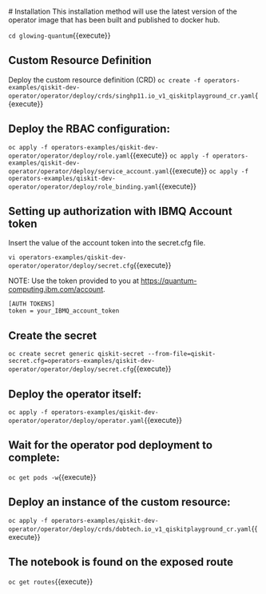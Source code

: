 <br>
# Installation
This installation method will use the latest version of the operator image that has been built and published to docker hub.

``cd glowing-quantum``{{execute}}

## Custom Resource Definition
Deploy the custom resource definition (CRD)
``oc create -f operators-examples/qiskit-dev-operator/operator/deploy/crds/singhp11.io_v1_qiskitplayground_cr.yaml``{{execute}}

## Deploy the RBAC configuration:
``oc apply -f operators-examples/qiskit-dev-operator/operator/deploy/role.yaml``{{execute}}
``oc apply -f operators-examples/qiskit-dev-operator/operator/deploy/service_account.yaml``{{execute}}
``oc apply -f operators-examples/qiskit-dev-operator/operator/deploy/role_binding.yaml``{{execute}}

## Setting up authorization with IBMQ Account token
 
Insert the value of the account token into the secret.cfg file.

``vi operators-examples/qiskit-dev-operator/operator/deploy/secret.cfg``{{execute}}

NOTE: Use the token provided to you at https://quantum-computing.ibm.com/account.

```
[AUTH TOKENS]
token = your_IBMQ_account_token
```

## Create the secret
``oc create secret generic qiskit-secret --from-file=qiskit-secret.cfg=operators-examples/qiskit-dev-operator/operator/deploy/secret.cfg``{{execute}}


## Deploy the operator itself:

``oc apply -f operators-examples/qiskit-dev-operator/operator/deploy/operator.yaml``{{execute}}

## Wait for the operator pod deployment to complete:

``oc get pods -w``{{execute}}

## Deploy an instance of the custom resource:
``oc apply -f operators-examples/qiskit-dev-operator/operator/deploy/crds/dobtech.io_v1_qiskitplayground_cr.yaml``{{execute}}

## The notebook is found on the exposed route
``oc get routes``{{execute}}
